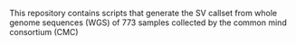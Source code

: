 This repository contains scripts that generate the SV callset from whole genome sequences (WGS) of 773 samples collected by the common mind consortium (CMC)
